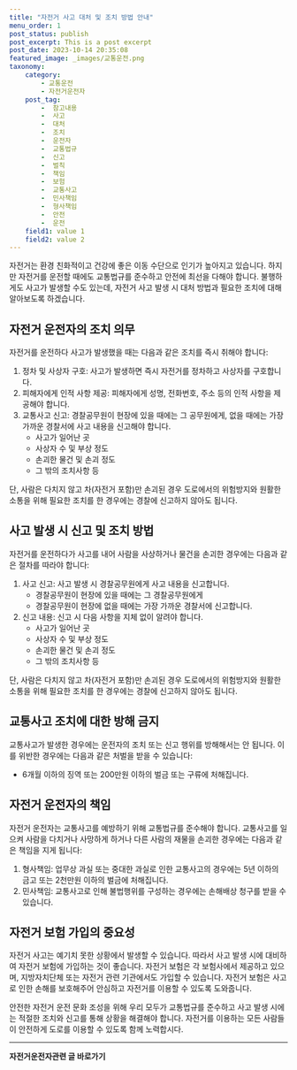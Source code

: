 ```yaml
---
title: "자전거 사고 대처 및 조치 방법 안내"
menu_order: 1
post_status: publish
post_excerpt: This is a post excerpt
post_date: 2023-10-14 20:35:08
featured_image: _images/교통운전.png
taxonomy:
    category:
        - 교통운전
        - 자전거운전자
    post_tag:
        -  참고내용
        -  사고
        -  대처
        -  조치
        -  운전자
        -  교통법규
        -  신고
        -  벌칙
        -  책임
        -  보험
        -  교통사고
        -  민사책임
        -  형사책임
        -  안전
        -  운전
    field1: value 1
    field2: value 2
---
```




자전거는 환경 친화적이고 건강에 좋은 이동 수단으로 인기가 높아지고 있습니다. 하지만 자전거를 운전할 때에도 교통법규를 준수하고 안전에 최선을 다해야 합니다. 불행하게도 사고가 발생할 수도 있는데, 자전거 사고 발생 시 대처 방법과 필요한 조치에 대해 알아보도록 하겠습니다.

## 자전거 운전자의 조치 의무

자전거를 운전하다 사고가 발생했을 때는 다음과 같은 조치를 즉시 취해야 합니다:

1. 정차 및 사상자 구호: 사고가 발생하면 즉시 자전거를 정차하고 사상자를 구호합니다.
2. 피해자에게 인적 사항 제공: 피해자에게 성명, 전화번호, 주소 등의 인적 사항을 제공해야 합니다.
3. 교통사고 신고: 경찰공무원이 현장에 있을 때에는 그 공무원에게, 없을 때에는 가장 가까운 경찰서에 사고 내용을 신고해야 합니다.
   - 사고가 일어난 곳
   - 사상자 수 및 부상 정도
   - 손괴한 물건 및 손괴 정도
   - 그 밖의 조치사항 등

단, 사람은 다치지 않고 차(자전거 포함)만 손괴된 경우 도로에서의 위험방지와 원활한 소통을 위해 필요한 조치를 한 경우에는 경찰에 신고하지 않아도 됩니다.

## 사고 발생 시 신고 및 조치 방법

자전거를 운전하다가 사고를 내어 사람을 사상하거나 물건을 손괴한 경우에는 다음과 같은 절차를 따라야 합니다:

1. 사고 신고: 사고 발생 시 경찰공무원에게 사고 내용을 신고합니다.
   - 경찰공무원이 현장에 있을 때에는 그 경찰공무원에게
   - 경찰공무원이 현장에 없을 때에는 가장 가까운 경찰서에 신고합니다.
2. 신고 내용: 신고 시 다음 사항을 지체 없이 알려야 합니다.
   - 사고가 일어난 곳
   - 사상자 수 및 부상 정도
   - 손괴한 물건 및 손괴 정도
   - 그 밖의 조치사항 등

단, 사람은 다치지 않고 차(자전거 포함)만 손괴된 경우 도로에서의 위험방지와 원활한 소통을 위해 필요한 조치를 한 경우에는 경찰에 신고하지 않아도 됩니다.

## 교통사고 조치에 대한 방해 금지

교통사고가 발생한 경우에는 운전자의 조치 또는 신고 행위를 방해해서는 안 됩니다. 이를 위반한 경우에는 다음과 같은 처벌을 받을 수 있습니다:

- 6개월 이하의 징역 또는 200만원 이하의 벌금 또는 구류에 처해집니다.

## 자전거 운전자의 책임

자전거 운전자는 교통사고를 예방하기 위해 교통법규를 준수해야 합니다. 교통사고를 일으켜 사람을 다치거나 사망하게 하거나 다른 사람의 재물을 손괴한 경우에는 다음과 같은 책임을 지게 됩니다:

1. 형사책임: 업무상 과실 또는 중대한 과실로 인한 교통사고의 경우에는 5년 이하의 금고 또는 2천만원 이하의 벌금에 처해집니다.
2. 민사책임: 교통사고로 인해 불법행위를 구성하는 경우에는 손해배상 청구를 받을 수 있습니다.

## 자전거 보험 가입의 중요성

자전거 사고는 예기치 못한 상황에서 발생할 수 있습니다. 따라서 사고 발생 시에 대비하여 자전거 보험에 가입하는 것이 좋습니다. 자전거 보험은 각 보험사에서 제공하고 있으며, 지방자치단체 또는 자전거 관련 기관에서도 가입할 수 있습니다. 자전거 보험은 사고로 인한 손해를 보호해주어 안심하고 자전거를 이용할 수 있도록 도와줍니다.

안전한 자전거 운전 문화 조성을 위해 우리 모두가 교통법규를 준수하고 사고 발생 시에는 적절한 조치와 신고를 통해 상황을 해결해야 합니다. 자전거를 이용하는 모든 사람들이 안전하게 도로를 이용할 수 있도록 함께 노력합시다.
<!-- wp:separator -->
<hr class="wp-block-separator has-alpha-channel-opacity"/>
<!-- /wp:separator -->
<!-- wp:group {"backgroundColor":"base","layout":{"type":"constrained"}} -->
<div class="wp-block-group has-base-background-color has-background"><!-- wp:paragraph {"align":"center","fontSize":"large"} -->
<p class="has-text-align-center has-large-font-size"><strong>자전거운전자관련 글 바로가기</strong></p>
<!-- /wp:paragraph -->


<!-- wp:latest-posts
{"categories":[{"id":1713,"count":19,"description":"","link":"https://uknowlaw.com/category/%ec%9e%90%ec%a0%84%ea%b1%b0%ec%9a%b4%ec%a0%84%ec%9e%90/","name":"자전거운전자","slug":"자전거운전자","taxonomy":"category","parent":0,"meta":[],"_links":{"self":[{"href":"https://uknowlaw.com/wp-json/wp/v2/categories/1713"}],"collection":[{"href":"https://uknowlaw.com/wp-json/wp/v2/categories"}],"about":[{"href":"https://uknowlaw.com/wp-json/wp/v2/taxonomies/category"}],"wp:post_type":[{"href":"https://uknowlaw.com/wp-json/wp/v2/posts?categories=1713"}],"curies":[{"name":"wp","href":"https://api.w.org/{rel}","templated":true}]}}],"postsToShow":100,"excerptLength":28,"postLayout":"grid","columns":2,"featuredImageAlign":"left","featuredImageSizeSlug":"large","fontSize":"medium"} /--></div>
<!-- /wp:group -->